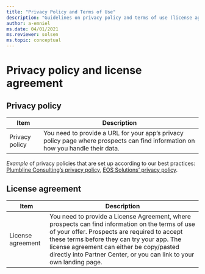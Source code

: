 ```yaml
---
title: "Privacy Policy and Terms of Use"
description: "Guidelines on privacy policy and terms of use (license agreement) links"
author: a-emniel
ms.date: 04/01/2021
ms.reviewer: solsen
ms.topic: conceptual
---
```


# Privacy policy and license agreement


## Privacy policy
| Item | Description |
|-------------|--------------|
Privacy policy |You need to provide a URL for your app’s privacy policy page where prospects can find information on how you handle their data.	|

*Example* of privacy policies that are set up according to our best practices: [Plumbline Consulting’s privacy policy](https://progressussoftware.com/privacy-policy/), [EOS Solutions’ privacy policy](https://www.eos-solutions.it/en/privacy.html). 

## License agreement 

| Item | Description |
|-------------|--------------|
License agreement| You need to provide a License Agreement, where prospects can find information on the terms of use of your offer. Prospects are required to accept these terms before they can try your app. The license agreement can either be copy/pasted directly into Partner Center, or you can link to your own landing page.|
